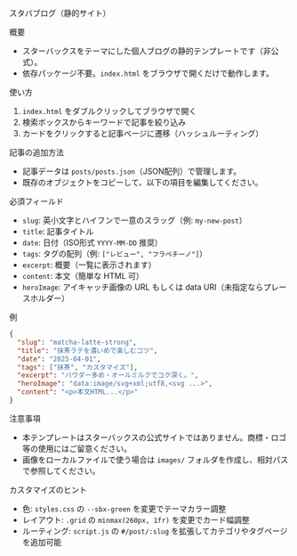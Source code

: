 スタバブログ（静的サイト）

概要
- スターバックスをテーマにした個人ブログの静的テンプレートです（非公式）。
- 依存パッケージ不要。`index.html` をブラウザで開くだけで動作します。

使い方
1) `index.html` をダブルクリックしてブラウザで開く
2) 検索ボックスからキーワードで記事を絞り込み
3) カードをクリックすると記事ページに遷移（ハッシュルーティング）

記事の追加方法
- 記事データは `posts/posts.json`（JSON配列）で管理します。
- 既存のオブジェクトをコピーして、以下の項目を編集してください。

必須フィールド
- `slug`: 英小文字とハイフンで一意のスラッグ（例: `my-new-post`）
- `title`: 記事タイトル
- `date`: 日付（ISO形式 `YYYY-MM-DD` 推奨）
- `tags`: タグの配列（例: `["レビュー", "フラペチーノ"]`）
- `excerpt`: 概要（一覧に表示されます）
- `content`: 本文（簡単な HTML 可）
- `heroImage`: アイキャッチ画像の URL もしくは data URI（未指定ならプレースホルダー）

例
```json
{
  "slug": "matcha-latte-strong",
  "title": "抹茶ラテを濃いめで楽しむコツ",
  "date": "2025-04-01",
  "tags": ["抹茶", "カスタマイズ"],
  "excerpt": "パウダー多め・オールミルクでコク深く。",
  "heroImage": "data:image/svg+xml;utf8,<svg ...>",
  "content": "<p>本文HTML...</p>"
}
```

注意事項
- 本テンプレートはスターバックスの公式サイトではありません。商標・ロゴ等の使用にはご留意ください。
- 画像をローカルファイルで使う場合は `images/` フォルダを作成し、相対パスで参照してください。

カスタマイズのヒント
- 色: `styles.css` の `--sbx-green` を変更でテーマカラー調整
- レイアウト: `.grid` の `minmax(260px, 1fr)` を変更でカード幅調整
- ルーティング: `script.js` の `#/post/:slug` を拡張してカテゴリやタグページを追加可能

